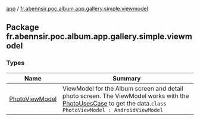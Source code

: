 [app](../index.md) / [fr.abennsir.poc.album.app.gallery.simple.viewmodel](./index.md)

## Package fr.abennsir.poc.album.app.gallery.simple.viewmodel

### Types

| Name | Summary |
|---|---|
| [PhotoViewModel](-photo-view-model/index.md) | ViewModel for the Album screen and detail photo screen. The ViewModel works with the [PhotoUsesCase](#) to get the data.`class PhotoViewModel : AndroidViewModel` |
